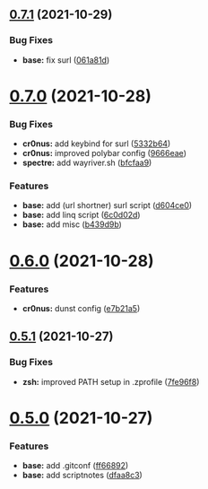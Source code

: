 ## [0.7.1](https://github.com/umgbhalla/dotstow/compare/v0.7.0...v0.7.1) (2021-10-29)


### Bug Fixes

* **base:** fix surl ([061a81d](https://github.com/umgbhalla/dotstow/commit/061a81d2b7b5a90613be963179d60abbb873e60b))



# [0.7.0](https://github.com/umgbhalla/dotstow/compare/v0.6.0...v0.7.0) (2021-10-28)


### Bug Fixes

* **cr0nus:** add keybind for surl ([5332b64](https://github.com/umgbhalla/dotstow/commit/5332b64040581e0b1546f93d4490c16c8c27f6ab))
* **cr0nus:** improved polybar config ([9666eae](https://github.com/umgbhalla/dotstow/commit/9666eae1c9d254500bbd03a5e56d5a7bf816da15))
* **spectre:** add wayriver.sh ([bfcfaa9](https://github.com/umgbhalla/dotstow/commit/bfcfaa9204ab70ccc2994890d22fd1b789ed0300))


### Features

* **base:** add (url shortner) surl script ([d604ce0](https://github.com/umgbhalla/dotstow/commit/d604ce0770b5c42562bf26c4b129794ef23e740f))
* **base:** add linq script ([6c0d02d](https://github.com/umgbhalla/dotstow/commit/6c0d02d428aa9fc4983a94a6db352517a55a437c))
* **base:** add misc ([b439d9b](https://github.com/umgbhalla/dotstow/commit/b439d9b893724af1a893b908638a1fcad17d1bd4))



# [0.6.0](https://github.com/umgbhalla/dotstow/compare/v0.5.1...v0.6.0) (2021-10-28)


### Features

* **cr0nus:** dunst config ([e7b21a5](https://github.com/umgbhalla/dotstow/commit/e7b21a5125ff089e9acb1f6074d22c84670ef761))



## [0.5.1](https://github.com/umgbhalla/dotstow/compare/v0.5.0...v0.5.1) (2021-10-27)


### Bug Fixes

* **zsh:** improved PATH setup in .zprofile ([7fe96f8](https://github.com/umgbhalla/dotstow/commit/7fe96f8940abe58efc8e1e588e781837b4564aac))



# [0.5.0](https://github.com/umgbhalla/dotstow/compare/v0.4.0...v0.5.0) (2021-10-27)


### Features

* **base:** add .gitconf ([ff66892](https://github.com/umgbhalla/dotstow/commit/ff668922f322cfa60886449f836821fafac1a267))
* **base:** add scriptnotes ([dfaa8c3](https://github.com/umgbhalla/dotstow/commit/dfaa8c36ff53ddfe4f94d2f4ca11272e15278ace))



